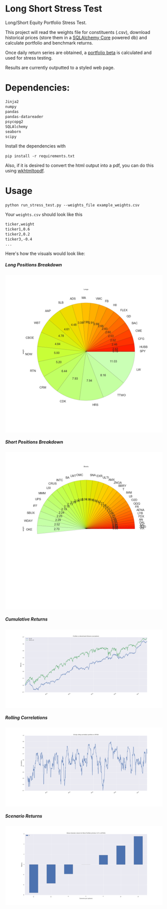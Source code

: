 # Long Short Stress Test
Long/Short Equity Portfolio Stress Test.

This project will read the weights file for constituents (.csv), download historical prices (store them in a [SQLAlchemy Core](http://docs.sqlalchemy.org/en/latest/core/engines.html) powered db) and calculate portfolio and benchmark returns.

Once daily return series are obtained, a [portfolio beta](http://www.investopedia.com/terms/b/beta.asp) is calculated and used for stress testing.

Results are currently outputted to a styled web page.


# Dependencies:

```
Jinja2
numpy
pandas
pandas-datareader
psycopg2
SQLAlchemy
seaborn
scipy
```

Install the dependencies with

`pip install -r requirements.txt`

Also, if it is desired to convert the html output into a pdf, you can do this using [wkhtmltopdf](https://wkhtmltopdf.org/downloads.html).


# Usage

`python run_stress_test.py --weights_file example_weights.csv`

Your `weights.csv` should look like this

```
ticker,weight
ticker1,0.6
ticker2,0.2
ticker3,-0.4
...
```

Here's how the visuals would look like:
 
 ##### Long Positions Breakdown
 ![Breakdown of Long Positions](img/longs_breakdown.png)
 
 ##### Short Positions Breakdown
 ![Breakdown of Short Positions](img/shorts_breakdown.png)
 
 ##### Cumulative Returns
 ![Cumulative Returns](img/cumulative_returns.png)
 
 ##### Rolling Correlations
 ![Rolling Correlations vs S&P500](img/rolling_correlation.png)

 ##### Scenario Returns
 ![Stress Scenario Returns](img/scenario_returns.png)